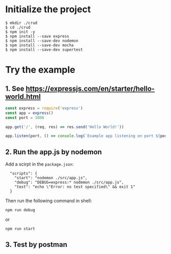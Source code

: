 # Initialize the project
```shell
$ mkdir ./crud
$ cd ./crud
$ npm init -y
$ npm install --save express
$ npm install --save-dev nodemon
$ npm install --save-dev mocha
$ npm install --save-dev supertest
```

# Try the example
## 1. See https://expressjs.com/en/starter/hello-world.html
```javascript
const express = require('express')
const app = express()
const port = 3000

app.get('/', (req, res) => res.send('Hello World!'))

app.listen(port, () => console.log(`Example app listening on port ${port}!`))
```
## 2. Run the app.js by nodemon
Add a scirpt in the `package.json`:
```
  "scripts": {
    "start": "nodemon ./src/app.js",
    "debug": "DEBUG=express:* nodemon ./src/app.js",
    "test": "echo \"Error: no test specified\" && exit 1"
  }
```
Then run the following command in shell:
```shell
npm run debug
```
or
```shell
npm run start
```
## 3. Test by postman
